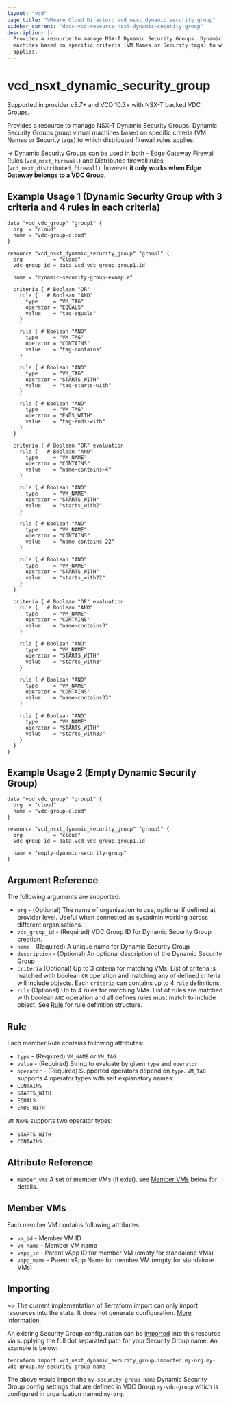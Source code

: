 ```yaml
---
layout: "vcd"
page_title: "VMware Cloud Director: vcd_nsxt_dynamic_security_group"
sidebar_current: "docs-vcd-resource-nsxt-dynamic-security-group"
description: |-
  Provides a resource to manage NSX-T Dynamic Security Groups. Dynamic Security Groups group virtual
  machines based on specific criteria (VM Names or Security tags) to which distributed firewall rules
  applies.
---
```


# vcd\_nsxt\_dynamic\_security\_group

Supported in provider *v3.7+* and VCD 10.3+ with NSX-T backed VDC Groups.

Provides a resource to manage NSX-T Dynamic Security Groups. Dynamic Security Groups group virtual
machines based on specific criteria (VM Names or Security tags) to which distributed firewall rules
applies.

-> Dynamic Security Groups can be used in both - Edge Gateway Firewall Rules (`vcd_nsxt_firewall`)
and Distributed firewall rules (`vcd_nsxt_distributed_firewall`), however **it only works when Edge
Gateway belongs to a VDC Group**.

## Example Usage 1 (Dynamic Security Group with 3 criteria and 4 rules in each criteria)

```hcl
data "vcd_vdc_group" "group1" {
  org  = "cloud"
  name = "vdc-group-cloud"
}

resource "vcd_nsxt_dynamic_security_group" "group1" {
  org          = "cloud"
  vdc_group_id = data.vcd_vdc_group.group1.id

  name = "dynamic-security-group-example"

  criteria { # Boolean "OR"
    rule {   # Boolean "AND"
      type     = "VM_TAG"
      operator = "EQUALS"
      value    = "tag-equals"
    }

    rule { # Boolean "AND"
      type     = "VM_TAG"
      operator = "CONTAINS"
      value    = "tag-contains"
    }

    rule { # Boolean "AND"
      type     = "VM_TAG"
      operator = "STARTS_WITH"
      value    = "tag-starts-with"
    }

    rule { # Boolean "AND"
      type     = "VM_TAG"
      operator = "ENDS_WITH"
      value    = "tag-ends-with"
    }
  }

  criteria { # Boolean "OR" evaluation
    rule {   # Boolean "AND"
      type     = "VM_NAME"
      operator = "CONTAINS"
      value    = "name-contains-4"
    }

    rule { # Boolean "AND"
      type     = "VM_NAME"
      operator = "STARTS_WITH"
      value    = "starts_with2"
    }

    rule { # Boolean "AND"
      type     = "VM_NAME"
      operator = "CONTAINS"
      value    = "name-contains-22"
    }

    rule { # Boolean "AND"
      type     = "VM_NAME"
      operator = "STARTS_WITH"
      value    = "starts_with22"
    }
  }

  criteria { # Boolean "OR" evaluation
    rule {   # Boolean "AND"
      type     = "VM_NAME"
      operator = "CONTAINS"
      value    = "name-contains3"
    }

    rule { # Boolean "AND"
      type     = "VM_NAME"
      operator = "STARTS_WITH"
      value    = "starts_with3"
    }

    rule { # Boolean "AND"
      type     = "VM_NAME"
      operator = "CONTAINS"
      value    = "name-contains33"
    }

    rule { # Boolean "AND"
      type     = "VM_NAME"
      operator = "STARTS_WITH"
      value    = "starts_with33"
    }
  }
}
```

## Example Usage 2 (Empty Dynamic Security Group)
```hcl
data "vcd_vdc_group" "group1" {
  org  = "cloud"
  name = "vdc-group-cloud"
}

resource "vcd_nsxt_dynamic_security_group" "group1" {
  org          = "cloud"
  vdc_group_id = data.vcd_vdc_group.group1.id

  name = "empty-dynamic-security-group"
}
```

## Argument Reference

The following arguments are supported:

* `org` - (Optional) The name of organization to use, optional if defined at provider level. Useful
  when connected as sysadmin working across different organisations.
* `vdc_group_id` - (Required) VDC Group ID for Dynamic Security Group creation.
* `name` - (Required) A unique name for Dynamic Security Group
* `description` - (Optional) An optional description of the Dynamic Security Group
* `criteria` (Optional) Up to 3 criteria for matching VMs. List of criteria is matched with boolean
  `OR` operation and matching any of defined criteria will include objects. Each `criteria` can
  contains up to 4 `rule` definitions.
* `rule` (Optional) Up to 4 rules for matching VMs. List of rules are matched with boolean `AND`
  operation and all defines rules must match to include object. See [Rule](#rule) for rule
  definition structure.


<a id="rule"></a>
## Rule

Each member Rule contains following attributes:

* `type` - (Required) `VM_NAME` or `VM_TAG`
* `value` - (Required) String to evaluate by given `type` and `operator`
* `operator` - (Required) Supported operators depend on `type`. `VM_TAG` supports 4 operator types
  with self explanatory names:
 * `CONTAINS`
 * `STARTS_WITH`
 * `EQUALS`
 * `ENDS_WITH`

`VM_NAME` supports two operator types:
 * `STARTS_WITH`
 * `CONTAINS`

## Attribute Reference
* `member_vms` A set of member VMs (if exist). see [Member VMs](#member-vms) below for details.

<a id="member-vms"></a>
## Member VMs

Each member VM contains following attributes:

* `vm_id` - Member VM ID
* `vm_name` - Member VM name
* `vapp_id` - Parent vApp ID for member VM (empty for standalone VMs)
* `vapp_name` - Parent vApp Name for member VM (empty for standalone VMs)

## Importing

~> The current implementation of Terraform import can only import resources into the state.
It does not generate configuration. [More information.](https://www.terraform.io/docs/import/)

An existing Security Group configuration can be [imported][docs-import] into this resource
via supplying the full dot separated path for your Security Group name. An example is
below:

[docs-import]: https://www.terraform.io/docs/import/

```
terraform import vcd_nsxt_dynamic_security_group.imported my-org.my-vdc-group.my-security-group-name
```

The above would import the `my-security-group-name` Dynamic Security Group config settings that are
defined in VDC Group `my-vdc-group` which is configured in organization named `my-org`.
